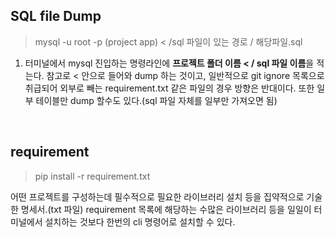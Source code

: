 ## SQL file Dump
> mysql -u root -p (project app) < /sql 파일이 있는 경로 / 해당파일.sql



1) 터미널에서 mysql 진입하는 명령라인에 **프로젝트 폴더 이름 < / sql 파일 이름**을 적는다.
참고로 < 안으로 들어와 dump 하는 것이고, 일반적으로 git ignore 목록으로 취급되어 외부로 빼는 requirement.txt 같은 파일의 경우 방향은 반대이다.
또한 일부 테이블만 dump 할수도 있다.(sql 파일 자체를 일부만 가져오면 됨)

<br />

## requirement

> pip install -r requirement.txt

어떤 프로젝트를 구성하는데 필수적으로 필요한 라이브러리 설치 등을 집약적으로 기술한 명세서.(txt 파일)
requirement 목록에 해당하는 수많은 라이브러리 등을 일일이 터미널에서 설치하는 것보다 한번의 cli 명령어로 설치할 수 있다.

<br />
